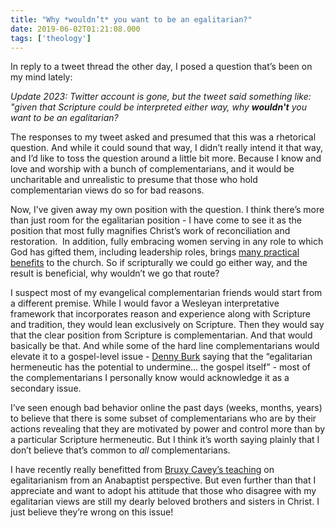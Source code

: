 ```yaml
---
title: "Why *wouldn’t* you want to be an egalitarian?"
date: 2019-06-02T01:21:08.000
tags: ['theology']
---
```


In reply to a tweet thread the other day, I posed a question that’s been on my mind lately:

_Update 2023: Twitter account is gone, but the tweet said something like: "given that Scripture could be interpreted either way, why **wouldn't** you want to be an egalitarian?_

The responses to my tweet asked and presumed that this was a rhetorical question. And while it could sound that way, I didn’t really intend it that way, and I’d like to toss the question around a little bit more. Because I know and love and worship with a bunch of complementarians, and it would be uncharitable and unrealistic to presume that those who hold complementarian views do so for bad reasons.

Now, I’ve given away my own position with the question. I think there’s more than just room for the egalitarian position - I have come to see it as the position that most fully magnifies Christ’s work of reconciliation and restoration.  In addition, fully embracing women serving in any role to which God has gifted them, including leadership roles, brings [many practical benefits](/18/05/albert-mohler-the-sbc-and-metoo/) to the church. So if scripturally we could go either way, and the result is beneficial, why wouldn’t we go that route?

I suspect most of my evangelical complementarian friends would start from a different premise. While I would favor a Wesleyan interpretative framework that incorporates reason and experience along with Scripture and tradition, they would lean exclusively on Scripture. Then they would say that the clear position from Scripture is complementarian. And that would basically be that. And while some of the hard line complementarians would elevate it to a gospel-level issue - [Denny Burk](http://www.dennyburk.com/why-complementarianism-is-a-gospel-issue/) saying that the “egalitarian hermeneutic has the potential to undermine... the gospel itself” - most of the complementarians I personally know would acknowledge it as a secondary issue. 

I’ve seen enough bad behavior online the past days (weeks, months, years) to believe that there is some subset of complementarians who are by their actions revealing that they are motivated by power and control more than by a particular Scripture hermeneutic. But I think it’s worth saying plainly that I don’t believe that’s common to _all_ complementarians. 

I have recently really benefitted from [Bruxy Cavey’s teaching](http://www.themeetinghouse.com/teaching/archives/2019/her-story/) on egalitarianism from an Anabaptist perspective. But even further than that I appreciate and want to adopt his attitude that those who disagree with my egalitarian views are still my dearly beloved brothers and sisters in Christ. I just believe they’re wrong on this issue!
